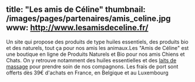 title: "Les amis de Céline"
thumbnail: /images/pages/partenaires/amis_celine.jpg
www: http://www.lesamisdeceline.fr/
---

Un site qui propose des produits de type huiles essentiels, des produits bio et des naturels, tout ça pour nos amis les animaux.Les "Amis de Céline" est une boutique en ligne de Produits Naturels et Bio pour nos amis Chiens et Chats. On y retrouve notamment des huiles essentielles et des <a href="http://www.lesamisdeceline.fr/71-huile-essentielle-chien/" target="_blank">  laits de massage</a> pour prendre soin de nos compagnons. Les frais de port sont offerts dès 39€ d'achats en France, en Belgique et au Luxembourg